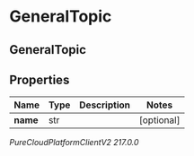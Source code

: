 # GeneralTopic

## GeneralTopic

## Properties

|Name | Type | Description | Notes|
|------------ | ------------- | ------------- | -------------|
| **name** | str |  | [optional] |



_PureCloudPlatformClientV2 217.0.0_
